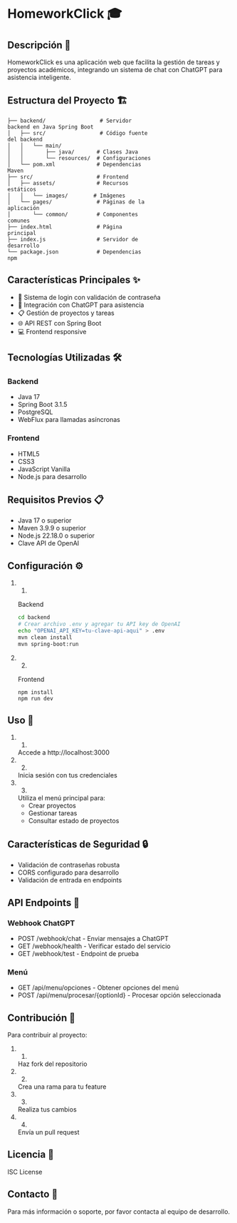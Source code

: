 # HomeworkClick 🎓
## Descripción 📝
HomeworkClick es una aplicación web que facilita la gestión de tareas y proyectos académicos, integrando un sistema de chat con ChatGPT para asistencia inteligente.

## Estructura del Proyecto 🏗️
```
├── backend/                 # Servidor 
backend en Java Spring Boot
│   ├── src/                 # Código fuente 
del backend
│   │   └── main/
│   │       ├── java/       # Clases Java
│   │       └── resources/  # Configuraciones
│   └── pom.xml             # Dependencias 
Maven
├── src/                    # Frontend
│   ├── assets/             # Recursos 
estáticos
│   │   └── images/        # Imágenes
│   └── pages/              # Páginas de la 
aplicación
│       └── common/         # Componentes 
comunes
├── index.html              # Página 
principal
├── index.js                # Servidor de 
desarrollo
└── package.json            # Dependencias 
npm
```
## Características Principales ✨
- 🔐 Sistema de login con validación de contraseña
- 🤖 Integración con ChatGPT para asistencia
- 📋 Gestión de proyectos y tareas
- 🌐 API REST con Spring Boot
- 💻 Frontend responsive
## Tecnologías Utilizadas 🛠️
### Backend
- Java 17
- Spring Boot 3.1.5
- PostgreSQL
- WebFlux para llamadas asíncronas
### Frontend
- HTML5
- CSS3
- JavaScript Vanilla
- Node.js para desarrollo
## Requisitos Previos 📋
- Java 17 o superior
- Maven 3.9.9 o superior
- Node.js 22.18.0 o superior
- Clave API de OpenAI
## Configuración ⚙️
1. 1.
   Backend
   
   ```bash
   cd backend
   # Crear archivo .env y agregar tu API key de OpenAI
   echo "OPENAI_API_KEY=tu-clave-api-aqui" > .env
   mvn clean install
   mvn spring-boot:run
   ```
2. 2.
   Frontend
   
   ```
   npm install
   npm run dev
   ```
## Uso 🚀
1. 1.
   Accede a http://localhost:3000
2. 2.
   Inicia sesión con tus credenciales
3. 3.
   Utiliza el menú principal para:
   - Crear proyectos
   - Gestionar tareas
   - Consultar estado de proyectos
## Características de Seguridad 🔒
- Validación de contraseñas robusta
- CORS configurado para desarrollo
- Validación de entrada en endpoints
## API Endpoints 🔌
### Webhook ChatGPT
- POST /webhook/chat - Enviar mensajes a ChatGPT
- GET /webhook/health - Verificar estado del servicio
- GET /webhook/test - Endpoint de prueba
### Menú
- GET /api/menu/opciones - Obtener opciones del menú
- POST /api/menu/procesar/{optionId} - Procesar opción seleccionada
## Contribución 🤝
Para contribuir al proyecto:

1. 1.
   Haz fork del repositorio
2. 2.
   Crea una rama para tu feature
3. 3.
   Realiza tus cambios
4. 4.
   Envía un pull request
## Licencia 📄
ISC License

## Contacto 📧
Para más información o soporte, por favor contacta al equipo de desarrollo.